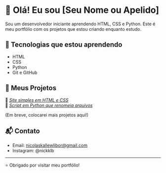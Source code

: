 # 👋 Olá! Eu sou [Seu Nome ou Apelido]

Sou um desenvolvedor iniciante aprendendo HTML, CSS e Python. Este é meu portfólio com os projetos que estou criando enquanto estudo.

## 🧰 Tecnologias que estou aprendendo

- HTML
- CSS
- Python
- Git e GitHub

## 📂 Meus Projetos

🔹 *[Site simples em HTML e CSS](https://github.com/kallew123/site-exemplo)*  
🔹 *[Script em Python que renomeia arquivos](https://github.com/seuusuario/nome-do-projeto)*

(Em breve, colocarei mais projetos aqui!)

## 📬 Contato

- Email: nicolaskallewlibor@gmail.com
- Instagram: @nickklb

---

⭐ Obrigado por visitar meu portfólio!
